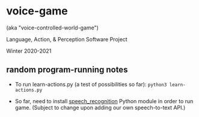 # voice-game
(aka "voice-controlled-world-game")

Language, Action, & Perception Software Project

Winter 2020-2021

## random program-running notes
- To run learn-actions.py (a test of possibilities so far): `python3 learn-actions.py`


- So far, need to install [speech_recognition](https://pypi.org/project/SpeechRecognition/) Python module in order to run game. (Subject to change upon adding our own speech-to-text API.)
